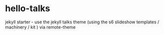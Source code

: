 # hello-talks
jekyll starter - use the jekyll talks theme (using the s6 slideshow templates / machinery / kit ) via remote-theme
